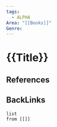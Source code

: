 ```yaml
---
tags:
  - ALPHA
Area: "[[Books]]"
Genre:
---
```

# {{Title}}



## References



## BackLinks

```dataview
list
from [[]]
```

